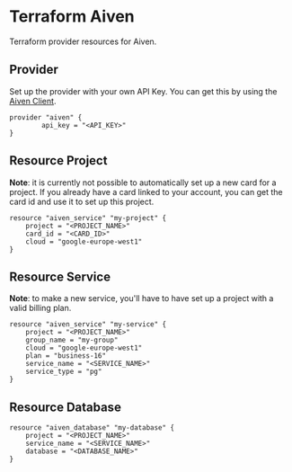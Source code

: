 # Terraform Aiven

Terraform provider resources for Aiven.

## Provider

Set up the provider with your own API Key. You can get this by using the [Aiven Client](https://github.com/aiven/aiven-client).

```
provider "aiven" {
        api_key = "<API_KEY>"
}
```

## Resource Project

**Note**: it is currently not possible to automatically set up a new card for a project. If you already have a card linked to your account, you can get the card id and use it to set up this project.

```
resource "aiven_service" "my-project" {
    project = "<PROJECT_NAME>"
    card_id = "<CARD_ID>"
    cloud = "google-europe-west1"
}
```

## Resource Service

**Note**: to make a new service, you'll have to have set up a project with a valid billing plan.

```
resource "aiven_service" "my-service" {
    project = "<PROJECT_NAME>"
    group_name = "my-group"
    cloud = "google-europe-west1"
    plan = "business-16"
    service_name = "<SERVICE_NAME>"
    service_type = "pg"
}
```

## Resource Database

```
resource "aiven_database" "my-database" {
    project = "<PROJECT_NAME>"
    service_name = "<SERVICE_NAME>"
    database = "<DATABASE_NAME>"
}
```
